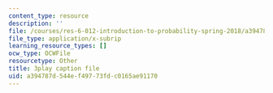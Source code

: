 ```yaml
---
content_type: resource
description: ''
file: /courses/res-6-012-introduction-to-probability-spring-2018/a394787d544ef49773fdc0165ae91170_KrjZyCRi29o.srt
file_type: application/x-subrip
learning_resource_types: []
ocw_type: OCWFile
resourcetype: Other
title: 3play caption file
uid: a394787d-544e-f497-73fd-c0165ae91170
---
```

